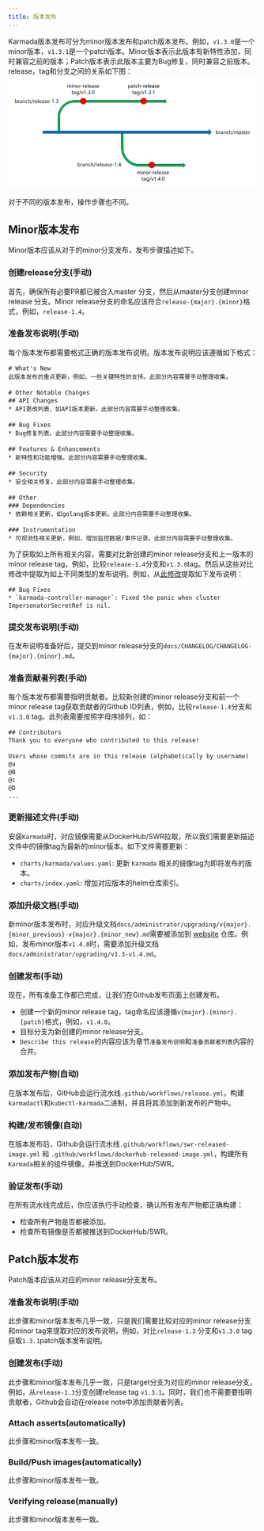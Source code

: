 ```yaml
---
title: 版本发布
---
```


Karmada版本发布可分为minor版本发布和patch版本发布。例如，`v1.3.0`是一个minor版本，`v1.3.1`是一个patch版本。Minor版本表示此版本有新特性添加，同时兼容之前的版本；Patch版本表示此版本主要为Bug修复，同时兼容之前版本。release，tag和分支之间的关系如下图：
![img](../resources/developers/releasing.png)

对于不同的版本发布，操作步骤也不同。

## Minor版本发布
Minor版本应该从对于的minor分支发布，发布步骤描述如下。

### 创建release分支(手动)
首先，确保所有必要PR都已被合入master 分支，然后从master分支创建minor release 分支。Minor release分支的命名应该符合`release-{major}.{minor}`格式，例如，`release-1.4`。 

### 准备发布说明(手动)
每个版本发布都需要格式正确的版本发布说明。版本发布说明应该遵循如下格式：
```text
# What's New
此版本发布的重点更新，例如，一些关键特性的支持。此部分内容需要手动整理收集。

# Other Notable Changes
## API Changes
* API更改列表，如API版本更新。此部分内容需要手动整理收集。

## Bug Fixes
* Bug修复列表。此部分内容需要手动整理收集。

## Features & Enhancements
* 新特性和功能增强。此部分内容需要手动整理收集。

## Security
* 安全相关修复。此部分内容需要手动整理收集。

## Other
### Dependencies
* 依赖相关更新，如golang版本更新。此部分内容需要手动整理收集。

### Instrumentation
* 可观测性相关更新，例如，增加监控数据/事件记录。此部分内容需要手动整理收集。
```
为了获取如上所有相关内容，需要对比新创建的minor release分支和上一版本的minor release tag，例如，比较`release-1.4`分支和`v1.3.0`tag。然后从这些对比修改中提取为如上不同类型的发布说明。例如，从[此修改](https://github.com/karmada-io/karmada/pull/2675)提取如下发布说明：
```text
## Bug Fixes
* `karmada-controller-manager`: Fixed the panic when cluster ImpersonatorSecretRef is nil.
```

### 提交发布说明(手动)
在发布说明准备好后，提交到minor release分支的`docs/CHANGELOG/CHANGELOG-{major}.{minor}.md`。

### 准备贡献者列表(手动)
每个版本发布都需要指明贡献者。比较新创建的minor release分支和前一个minor release tag获取贡献者的Github ID列表，例如，比较`release-1.4`分支和`v1.3.0` tag。此列表需要按照字母序排列，如：
```text
## Contributors
Thank you to everyone who contributed to this release!

Users whose commits are in this release (alphabetically by username)
@a
@B
@c
@D
...
```

### 更新描述文件(手动)
安装`Karmada`时，对应镜像需要从DockerHub/SWR拉取，所以我们需要更新描述文件中的镜像tag为最新的minor版本。如下文件需要更新：
* `charts/karmada/values.yaml`: 更新 `Karmada` 相关的镜像tag为即将发布的版本。
* `charts/index.yaml`: 增加对应版本的helm仓库索引。
 
### 添加升级文档(手动)
新minor版本发布时，对应升级文档`docs/administrator/upgrading/v{major}.{minor_previous}-v{major}.{minor_new}.md`需要被添加到 [website](https://github.com/karmada-io/website) 仓库。例如，发布minor版本`v1.4.0`时，需要添加升级文档`docs/administrator/upgrading/v1.3-v1.4.md`。

### 创建发布(手动)
现在，所有准备工作都已完成，让我们在Github发布页面上创建发布。
* 创建一个新的minor release tag，tag命名应该遵循`v{major}.{minor}.{patch}`格式，例如，`v1.4.0`。
* 目标分支为新创建的minor release分支。
* `Describe this release`的内容应该为章节`准备发布说明`和`准备贡献者列表`内容的合并。

### 添加发布产物(自动)
在版本发布后，GitHub会运行流水线`.github/workflows/release.yml`，构建`karmadactl`和`kubectl-karmada`二进制，并且将其添加到新发布的产物中。

### 构建/发布镜像(自动)
在版本发布后，Github会运行流水线`.github/workflows/swr-released-image.yml` 和 `.github/workflows/dockerhub-released-image.yml`，构建所有`Karmada`相关的组件镜像，并推送到DockerHub/SWR。

### 验证发布(手动)
在所有流水线完成后，你应该执行手动检查，确认所有发布产物都正确构建：
* 检查所有产物是否都被添加。
* 检查所有镜像是否都被推送到DockerHub/SWR。

## Patch版本发布
Patch版本应该从对应的minor release分支发布。

### 准备发布说明(手动)
此步骤和minor版本发布几乎一致，只是我们需要比较对应的minor release分支和minor tag来提取对应的发布说明，例如，对比`release-1.3` 分支和`v1.3.0` tag获取`1.3.1`patch版本发布说明。

### 创建发布(手动)
此步骤和minor版本发布几乎一致，只是target分支为对应的minor release分支，例如，从`release-1.3`分支创建release tag `v1.3.1`。同时，我们也不需要要指明贡献者，Github会自动在release note中添加贡献者列表。

### Attach asserts(automatically)
此步骤和minor版本发布一致。

### Build/Push images(automatically)
此步骤和minor版本发布一致。

### Verifying release(manually)
此步骤和minor版本发布一致。
